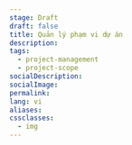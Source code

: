 ```yaml
---
stage: Draft
draft: false
title: Quản lý phạm vi dự án
description:
tags:
  - project-management
  - project-scope
socialDescription:
socialImage:
permalink:
lang: vi
aliases:
cssclasses:
  - img
---
```

